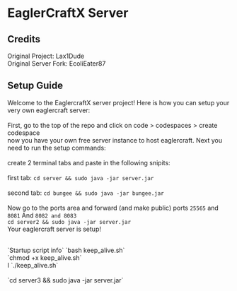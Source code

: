 # EaglerCraftX Server

## Credits
Original Project: Lax1Dude
<br>
Original Server Fork: EcoliEater87
<br>
## Setup Guide
Welcome to the EaglercraftX server project! Here is how you can setup your very own eaglercraft server:
<br>
<br>
First, go to the top of the repo and click on code > codespaces > create codespace
<br>
now you have your own free server instance to host eaglercraft. Next you need to run the setup commands:
<br>
<br>
create 2 terminal tabs and paste in the following snipits:
<br>
<br>
first tab: `cd server && sudo java -jar server.jar`
<br>
<br>
second tab: `cd bungee && sudo java -jar bungee.jar`
<br>
<br>
Now go to the ports area and forward (and make public) ports `25565` and `8081`
And `8082 and 8083`
<br>
`cd server2 && sudo java -jar server.jar`
<br>
Your eaglercraft server is setup!

<br>
`Startup script info`
`bash keep_alive.sh`
<br>
`chmod +x keep_alive.sh`
<br>
I `./keep_alive.sh`
<br>
<br> `cd server3 && sudo java -jar server.jar`
